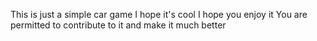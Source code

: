 This is just a simple car game 
I hope it's cool
I hope you enjoy it
You are permitted to contribute to it and make it much better